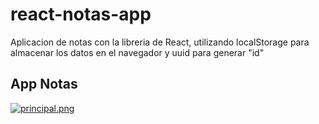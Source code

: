 # react-notas-app
Aplicacion de notas con la libreria de React, utilizando localStorage para almacenar los datos en el navegador y uuid para generar "id" 

<h2>App Notas</h2>

[![principal.png](https://i.postimg.cc/HkJw89pF/principal.png)](https://postimg.cc/nXJj6791)
